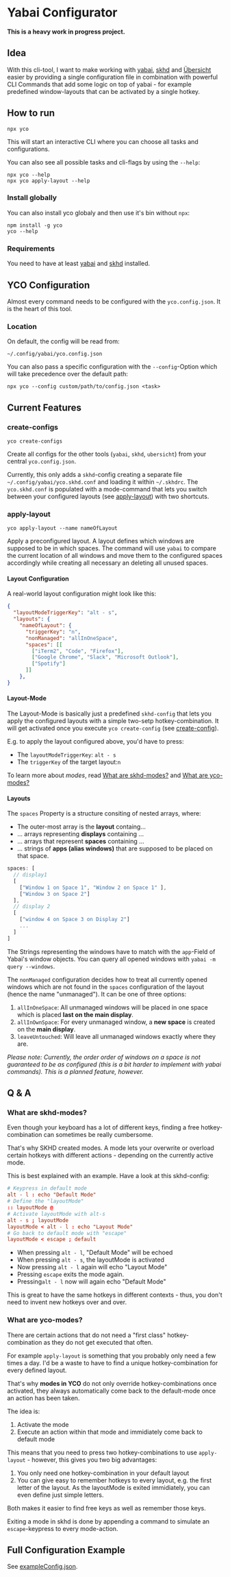 # Yabai Configurator

**This is a heavy work in progress project.**

## Idea

With this cli-tool, I want to make working with [yabai](https://github.com/koekeishiya/yabai), [skhd](https://github.com/koekeishiya/skhd) and [Übersicht](https://github.com/felixhageloh/uebersicht) easier by providing a single configuration file in combination with powerful CLI Commands that add some logic on top of yabai - for example predefined window-layouts that can be activated by a single hotkey.

## How to run

```shell
npx yco
```

This will start an interactive CLI where you can choose all tasks and configurations.

You can also see all possible tasks and cli-flags by using the `--help`:

```shell
npx yco --help
npx yco apply-layout --help
```

### Install globally

You can also install yco globaly and then use it's bin without `npx`:

```shell
npm install -g yco
yco --help
```

### Requirements

You need to have at least [yabai](https://github.com/koekeishiya/yabai) and [skhd](https://github.com/koekeishiya/skhd) installed.

## YCO Configuration

Almost every command needs to be configured with the `yco.config.json`. It is the heart of this tool.

### Location

On default, the config will be read from:

```shell
~/.config/yabai/yco.config.json
```

You can also pass a specific configuration with the `--config`-Option which will take precedence over the default path:

```shell
npx yco --config custom/path/to/config.json <task>
```

## Current Features

### create-configs

```shell
yco create-configs
```

Create all configs for the other tools (`yabai`, `skhd`, `ubersicht`) from your central `yco.config.json`.

Currently, this only adds a `skhd`-config creating a separate file `~/.config/yabai/yco.skhd.conf` and loading it within `~/.skhdrc`.
The `yco.skhd.conf` is populated with a mode-command that lets you switch between your configured layouts (see [apply-layout](###apply-layout)) with two shortcuts.

### apply-layout

```shell
yco apply-layout --name nameOfLayout
```

Apply a preconfigured layout. A layout defines which windows are supposed to be in which spaces. The command will use `yabai` to compare the current location of all windows and move them to the configured spaces accordingly while creating all necessary an deleting all unused spaces.

#### Layout Configuration

A real-world layout configuration might look like this:

```json
{
  "layoutModeTriggerKey": "alt - s",
  "layouts": {
    "nameOfLayout": {
      "triggerKey": "n",
      "nonManaged": "allInOneSpace",
      "spaces": [[
        ["iTerm2", "Code", "Firefox"],
        ["Google Chrome", "Slack", "Microsoft Outlook"],
        ["Spotify"]
      ]]
    },
}
```

#### Layout-Mode

The Layout-Mode is basically just a predefined `skhd-config` that lets you apply the configured layouts with a simple two-setp hotkey-combination.
It will get activated once you execute `yco create-config` (see [create-config](###create-configs)).

E.g. to apply the layout configured above, you'd have to press:

- The `layoutModeTriggerKey`: `alt - s`
- The `triggerKey` of the target layout:`n`

To learn more about *modes*, read [What are skhd-modes?](###what-are-skhd-modes) and [What are yco-modes?](###what-are-yco-modes)

#### Layouts

The `spaces` Property is a structure consiting of nested arrays, where:

- The outer-most array is the **layout** containg...
- ... arrays representing **displays** containing ...
- ... arrays that represent **spaces** containing ...
- ... strings of **apps (alias windows)** that are supposed to be placed on that space.

```javascript
spaces: [
  // display1
  [
    ["Window 1 on Space 1", "Window 2 on Space 1" ],
    ["Window 3 on Space 2"]
  ],
  // display 2
  [
    ["window 4 on Space 3 on Display 2"]
    ...
  ]
]
```

The Strings representing the windows have to match with the `app`-Field of Yabai's window objects. You can query all opened windows with `yabai -m query --windows`.

The `nonManaged` configuration decides how to treat all currently opened windows which are not found in the `spaces` configuration of the layout (hence the name "unmanaged"). It can be one of three options:

1. `allInOneSpace`: All unmanaged windows will be placed in one space which is placed **last on the main display**.
2. `allInOwnSpace`: For every unmanaged window, a **new space** is created on the **main display**.
3. `leaveUntouched`: Will leave all unmanaged windows exactly where they are.

*Please note: Currently, the order order of windows on a space is not guaranteed to be as configured (this is a bit harder to implement with yabai commands). This is a planned feature, however.*

## Q & A

### What are skhd-modes?

Even though your keyboard has a lot of different keys, finding a free hotkey-combination can sometimes be really cumbersome.

That's why SKHD created modes. A mode lets your overwrite or overload certain hotkeys with different actions - depending on the currently active mode.

This is best explained with an example. Have a look at this skhd-config:

```conf
# Keypress in default mode
alt - l : echo "Default Mode"
# Define the "layoutMode"
:: layoutMode @
# Activate layoutMode with alt-s
alt - s ; layoutMode
layoutMode < alt - l : echo "Layout Mode"
# Go back to default mode with "escape"
layoutMode < escape ; default
```

- When pressing `alt - l`, "Default Mode" will be echoed
- When pressing `alt - s`, the layoutMode is activated
- Now pressing `alt - l` again will echo "Layout Mode"
- Pressing `escape` exits the mode again.
- Pressing`alt - l` now will again echo "Default Mode"

This is great to have the same hotkeys in different contexts - thus, you don't need to invent new hotkeys over and over.

### What are yco-modes?

There are certain actions that do not need a "first class" hotkey-combination as they do not get executed that often.

For example `apply-layout` is something that you probably only need a few times a day. I'd be a waste to have to find a unique hotkey-combination for every defined layout.

That's why **modes in YCO** do not only override hotkey-combinations once activated, they always automatically come back to the default-mode once an action has been taken.

The idea is:

1. Activate the mode
2. Execute an action within that mode and immidiately come back to default mode

This means that you need to press two hotkey-combinations to use `apply-layout` - however, this gives you two big advantages:

1. You only need one hotkey-combination in your default layout
2. You can give easy to remember hotkeys to every layout, e.g. the first letter of the layout. As the layoutMode is exited immidiately, you can even define just simple letters.

Both makes it easier to find free keys as well as remember those keys.

Exiting a mode in skhd is done by appending a command to simulate an `escape`-keypress to every mode-action.

## Full Configuration Example

See [exampleConfig.json](./exampleConfig.json).
